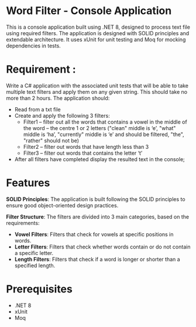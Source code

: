 # Word Filter - Console Application 

This is a console application built using .NET 8, designed to process text file using required filters. The application is designed with SOLID principles and extendable architecture. It uses xUnit for unit testing and Moq for mocking dependencies in tests.

# Requirement : 
Write a C# application with the associated unit tests that will be able to take multiple text filters and apply them
on any given string. This should take no more than 2 hours.
The application should:
* Read from a txt file
* Create and apply the following 3 filters:
    * Filter1 – filter out all the words that contains a vowel in the middle of the word – the centre 1 or 2 letters
("clean" middle is ‘e’, "what" middle is ‘ha’, "currently" middle is ‘e’ and should be filtered, "the", "rather"
should not be)
    * Filter2 – filter out words that have length less than 3
    * Filter3 – filter out words that contains the letter ‘t’
* After all filters have completed display the resulted text in the console;


# Features
**SOLID Principles**: The application is built following the SOLID principles to ensure good object-oriented design practices.

**Filter Structure**: The filters are divided into 3 main categories, based on the requirements:
* **Vowel Filters**: Filters that check for vowels at specific positions in words.
* **Letter Filters**: Filters that check whether words contain or do not contain a specific letter.
* **Length Filters**: Filters that check if a word is longer or shorter than a specified length.


# Prerequisites
* .NET 8
* xUnit
* Moq
